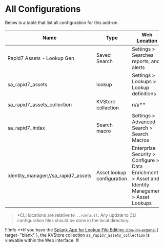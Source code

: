 # All Configurations

Below is a table that list all configuration for this add-on.

Name | Type | Web Location | CLI Location\* | Description
---- | ---- | ------------ | ------------- | -----------
Rapid7 Assets - Lookup Gen | Saved Search | Settings > Searches reports, and alerts | savedsearches.conf | Populates the lookup file `sa_rapid7_assets`.
sa_rapid7_assets | lookup | Settings > Lookups > Lookup definitions | transforms.conf | Lookup definition for the KVStore collection `sa_rapid7_assets_collection`.
sa_rapid7_assets_collection | KVStore collection | n/a\*\* | collections.conf | KVStore configuration.
sa_rapid7_index | Search macro | Settings > Advanced Search > Search Macros | macros.conf | Index definition for the rapid7 index that contains the sourcetype `rapid7:insightvm:asset`.
identity_manager://sa_rapid7_assets | Asset lookup configuration | Enterprise Security > Configure > Data Enrichment > Asset and Identity Management > Asset Lookups | inputs.conf | Asset configuration lookup to load Rapid7 Assets into the asset database.

> \*CLI locations are relative to `../default`. Any update to CLI configuration files should be done in the local directory.

!!!info
**If you have the [Splunk App for Lookup File Editing <small>:icon-link-external:</small>](https://splunkbase.splunk.com/app/263){ target="blank" }, the KVStore collection `sa_rapid7_assets_collection` is viewable within the Web interface.
!!!
